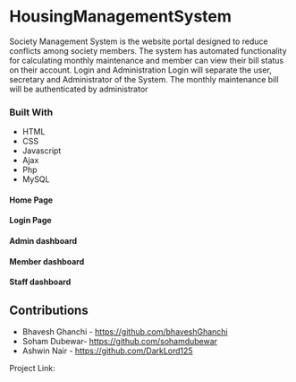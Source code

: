 # HousingManagementSystem
Society Management System is the website portal designed to reduce conflicts among society members. The system has automated functionality for calculating monthly maintenance and member can view their bill status on their account. Login and Administration Login will separate the user, secretary and Administrator of the System. The monthly maintenance bill will be authenticated by administrator

### Built With

* HTML
* CSS
* Javascript
* Ajax
* Php
* MySQL

<!-- ABOUT THE PROJECT -->
#### Home Page

#### Login Page


#### Admin dashboard

#### Member dashboard

#### Staff dashboard


<!-- CONTRIBUTING -->
## Contributions
- Bhavesh Ghanchi - <a>https://github.com/bhaveshGhanchi</a>
- Soham Dubewar- <a>https://github.com/sohamdubewar</a>
- Ashwin Nair - <a>https://github.com/DarkLord125</a>



Project Link: 
